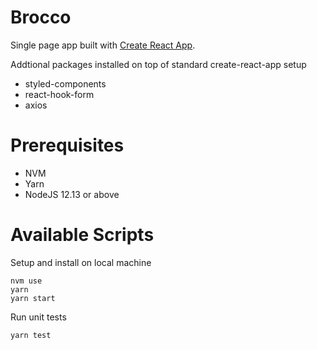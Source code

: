 # Brocco
Single page app built with [Create React App](https://github.com/facebook/create-react-app).

Addtional packages installed on top of standard create-react-app setup

- styled-components
- react-hook-form
- axios

# Prerequisites

- NVM
- Yarn
- NodeJS 12.13 or above

# Available Scripts
Setup and install on local machine
```
nvm use
yarn
yarn start
```

Run unit tests
```
yarn test
```
